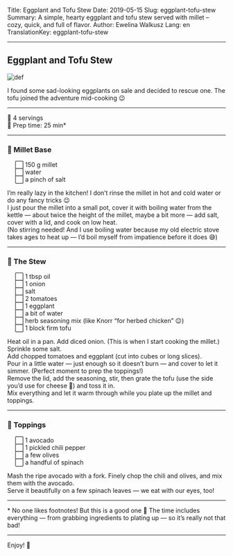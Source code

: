 Title: Eggplant and Tofu Stew
Date: 2019-05-15
Slug: eggplant-tofu-stew
Summary: A simple, hearty eggplant and tofu stew served with millet – cozy, quick, and full of flavor.
Author: Ewelina Walkusz
Lang: en
TranslationKey: eggplant-tofu-stew

---

## Eggplant and Tofu Stew

![def]

I found some sad-looking eggplants on sale and decided to rescue one. The tofu joined the adventure mid-cooking 😉

---

🔹 4 servings </br>
🔹 Prep time: 25 min*  

---

### 🍚 Millet Base

&emsp; ⬜ 150 g millet </br>
&emsp; ⬜ water </br>
&emsp; ⬜ a pinch of salt </br>

I’m really lazy in the kitchen! I don’t rinse the millet in hot and cold water or do any fancy tricks 😉  
I just pour the millet into a small pot, cover it with boiling water from the kettle — about twice the height of the millet, maybe a bit more — add salt, cover with a lid, and cook on low heat.  
(No stirring needed! And I use boiling water because my old electric stove takes ages to heat up — I’d boil myself from impatience before it does 😅)

---

### 🍆 The Stew

&emsp; ⬜ 1 tbsp oil </br>
&emsp; ⬜ 1 onion </br>
&emsp; ⬜ salt </br>
&emsp; ⬜ 2 tomatoes </br>
&emsp; ⬜ 1 eggplant </br>
&emsp; ⬜ a bit of water </br>
&emsp; ⬜ herb seasoning mix (like Knorr “for herbed chicken” 😉) </br>
&emsp; ⬜ 1 block firm tofu </br>

Heat oil in a pan. Add diced onion. (This is when I start cooking the millet.) Sprinkle some salt.  
Add chopped tomatoes and eggplant (cut into cubes or long slices).  
Pour in a little water — just enough so it doesn’t burn — and cover to let it simmer. (Perfect moment to prep the toppings!)  
Remove the lid, add the seasoning, stir, then grate the tofu (use the side you’d use for cheese 🙂) and toss it in.  
Mix everything and let it warm through while you plate up the millet and toppings.

---

### 🥑 Toppings

&emsp; ⬜ 1 avocado </br>
&emsp; ⬜ 1 pickled chili pepper </br>
&emsp; ⬜ a few olives </br>
&emsp; ⬜ a handful of spinach </br>

Mash the ripe avocado with a fork. Finely chop the chili and olives, and mix them with the avocado.  
Serve it beautifully on a few spinach leaves — we eat with our eyes, too!

---

\* No one likes footnotes! But this is a good one 🙂 The time includes everything — from grabbing ingredients to plating up — so it’s really not that bad!

---

Enjoy! 💚

[def]: static/images/eggplant_tofu_stew.jpg
